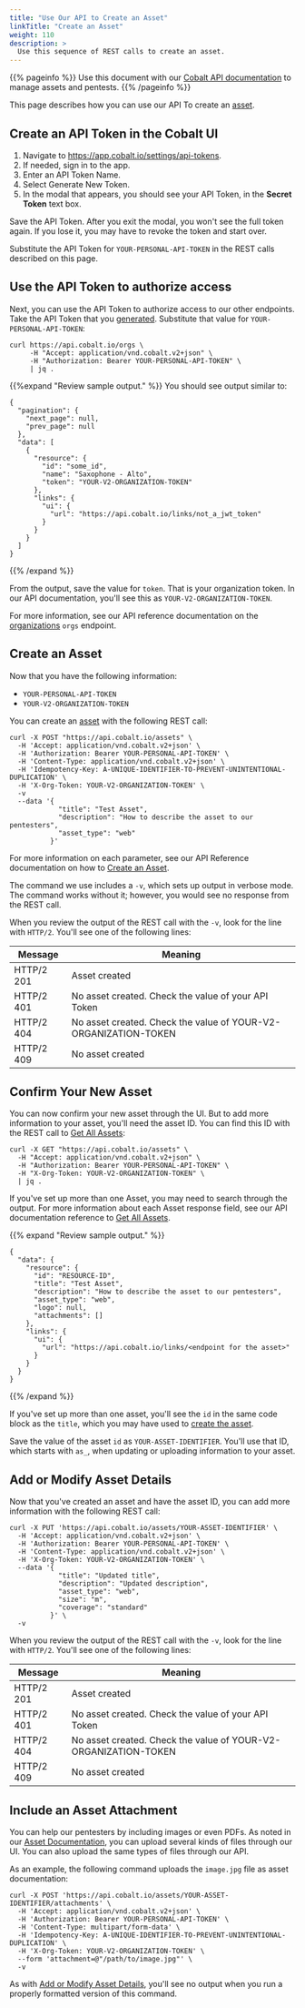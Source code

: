 ```yaml
---
title: "Use Our API to Create an Asset"
linkTitle: "Create an Asset"
weight: 110
description: >
  Use this sequence of REST calls to create an asset.
---
```


{{% pageinfo %}}
Use this document with our [Cobalt API documentation](https://docs.cobalt.io) to
manage assets and pentests.
{{% /pageinfo %}}

<!-- Future task: set up variables for `YOUR-PERSONAL-API-TOKEN` and
`YOUR-V2-ORGANIZATION-TOKEN`. May support automated populating of REST calls. -->

This page describes how you can use our API To create an [asset](../../getting-started/glossary/#asset). 

## Create an API Token in the Cobalt UI

1. Navigate to https://app.cobalt.io/settings/api-tokens.
1. If needed, sign in to the app.
1. Enter an API Token Name.
1. Select Generate New Token.
1. In the modal that appears, you should see your API Token, in the **Secret
   Token** text box.

Save the API Token. After you exit the modal, you won't see the full token again.
If you lose it, you may have to revoke the token and start over.

Substitute the API Token for `YOUR-PERSONAL-API-TOKEN` in the REST calls
described on this page.

## Use the API Token to authorize access 

Next, you can use the API Token to authorize access to our other endpoints. Take
the API Token that you [generated](#create-an-api-token-in-the-cobalt-ui).
Substitute that value for `YOUR-PERSONAL-API-TOKEN`:

```
curl https://api.cobalt.io/orgs \
     -H "Accept: application/vnd.cobalt.v2+json" \
     -H "Authorization: Bearer YOUR-PERSONAL-API-TOKEN" \
     | jq .
```

{{%expand "Review sample output." %}}
You should see output similar to:

```
{
  "pagination": {
    "next_page": null,
    "prev_page": null
  },
  "data": [
    {
      "resource": {
        "id": "some_id",
        "name": "Saxophone - Alto",
        "token": "YOUR-V2-ORGANIZATION-TOKEN"
      },
      "links": {
        "ui": {
          "url": "https://api.cobalt.io/links/not_a_jwt_token"
        }
      }
    }
  ]
}
```
{{% /expand %}}
  
From the output, save the value for `token`. That is your organization token.
In our API documentation, you'll see this as `YOUR-V2-ORGANIZATION-TOKEN`.

For more information, see our API reference documentation on the
[organizations](https://docs.cobalt.io/v2/#organizations) `orgs` endpoint.

## Create an Asset

Now that you have the following information:

- `YOUR-PERSONAL-API-TOKEN`
- `YOUR-V2-ORGANIZATION-TOKEN` 

You can create an [asset](../getting-started/glossary/#asset) with the following
REST call:

```
curl -X POST "https://api.cobalt.io/assets" \
  -H 'Accept: application/vnd.cobalt.v2+json' \
  -H 'Authorization: Bearer YOUR-PERSONAL-API-TOKEN' \
  -H 'Content-Type: application/vnd.cobalt.v2+json' \
  -H 'Idempotency-Key: A-UNIQUE-IDENTIFIER-TO-PREVENT-UNINTENTIONAL-DUPLICATION' \
  -H 'X-Org-Token: YOUR-V2-ORGANIZATION-TOKEN' \
  -v
  --data '{
            "title": "Test Asset",
            "description": "How to describe the asset to our pentesters",
            "asset_type": "web"
          }'
```

For more information on each parameter, see our API Reference documentation on
how to [Create an Asset](https://docs.cobalt.io/v2/#create-an-asset).

The command we use includes a `-v`, which sets up output in verbose mode. The
command works without it; however, you would see no response from the REST call.

When you review the output of the REST call with the `-v`, look for the line
with `HTTP/2`. You'll see one of the following lines:
<!-- The output is associated with a `201` message, which doesn't include
results, which is why I recommend a `-v` -->

| Message    | Meaning          |
|------------|------------------|
| HTTP/2 201 | Asset created    |
| HTTP/2 401 | No asset created. Check the value of your API Token|
| HTTP/2 404 | No asset created. Check the value of YOUR-V2-ORGANIZATION-TOKEN|
| HTTP/2 409 | No asset created |

<!-- Maybe this table really belongs in our API reference, next to
https://docs.cobalt.io/v2/#errors?  -->

## Confirm Your New Asset

You can now confirm your new asset through the UI. But to add more information
to your asset, you'll need the asset ID. You can find this ID with the REST call
to [Get All Assets](https://docs.cobalt.io/v2/#get-all-assets):

```
curl -X GET "https://api.cobalt.io/assets" \
  -H "Accept: application/vnd.cobalt.v2+json" \
  -H "Authorization: Bearer YOUR-PERSONAL-API-TOKEN" \
  -H "X-Org-Token: YOUR-V2-ORGANIZATION-TOKEN" \
  | jq .
```

If you've set up more than one Asset, you may need to search through the output.
For more information about each Asset response field, see our API documentation
reference to [Get All Assets](https://docs.cobalt.io/v2/#get-all-assets).

{{% expand "Review sample output." %}}
```
{
  "data": {
    "resource": {
      "id": "RESOURCE-ID",
      "title": "Test Asset",
      "description": "How to describe the asset to our pentesters",
      "asset_type": "web",
      "logo": null,
      "attachments": []
    },
    "links": {
      "ui": {
        "url": "https://api.cobalt.io/links/<endpoint for the asset>"
      }
    }
  }
}
```
{{% /expand %}}

If you've set up more than one asset, you'll see the `id` in the same
code block as the `title`, which you may have used to [create the asset](#create-an-asset).

Save the value of the asset `id` as `YOUR-ASSET-IDENTIFIER`. You'll use that ID,
which starts with `as_`, when updating or uploading information to your asset.

## Add or Modify Asset Details

Now that you've created an asset and have the asset ID, you can add more
information with the following REST call:


```
curl -X PUT 'https://api.cobalt.io/assets/YOUR-ASSET-IDENTIFIER' \
  -H 'Accept: application/vnd.cobalt.v2+json' \
  -H 'Authorization: Bearer YOUR-PERSONAL-API-TOKEN' \
  -H 'Content-Type: application/vnd.cobalt.v2+json' \
  -H 'X-Org-Token: YOUR-V2-ORGANIZATION-TOKEN' \
  --data '{
            "title": "Updated title",
            "description": "Updated description",
            "asset_type": "web",
            "size": "m",
            "coverage": "standard"
          }' \
  -v
```

When you review the output of the REST call with the `-v`, look for the line
with `HTTP/2`. You'll see one of the following lines:
<!-- The output is associated with a `201` message, which doesn't include
results, which is why I recommend a `-v` -->

| Message    | Meaning          |
|------------|------------------|
| HTTP/2 201 | Asset created    |
| HTTP/2 401 | No asset created. Check the value of your API Token|
| HTTP/2 404 | No asset created. Check the value of YOUR-V2-ORGANIZATION-TOKEN|
| HTTP/2 409 | No asset created |


## Include an Asset Attachment

You can help our pentesters by including images or even PDFs. As noted in our
[Asset Documentation](../getting-started/assets/asset-description/#asset-documentation),
you can upload several kinds of files through our UI. You can also upload the
same types of files through our API. 

As an example, the following command uploads the `image.jpg` file as asset
documentation:

```
curl -X POST 'https://api.cobalt.io/assets/YOUR-ASSET-IDENTIFIER/attachments' \
  -H 'Accept: application/vnd.cobalt.v2+json' \
  -H 'Authorization: Bearer YOUR-PERSONAL-API-TOKEN' \
  -H 'Content-Type: multipart/form-data' \
  -H 'Idempotency-Key: A-UNIQUE-IDENTIFIER-TO-PREVENT-UNINTENTIONAL-DUPLICATION' \
  -H 'X-Org-Token: YOUR-V2-ORGANIZATION-TOKEN' \
  --form 'attachment=@"/path/to/image.jpg"' \
  -v
```

As with [Add or Modify Asset Details](#add-or-modify-asset-details), you'll see
no output when you run a properly formatted version of this command.
